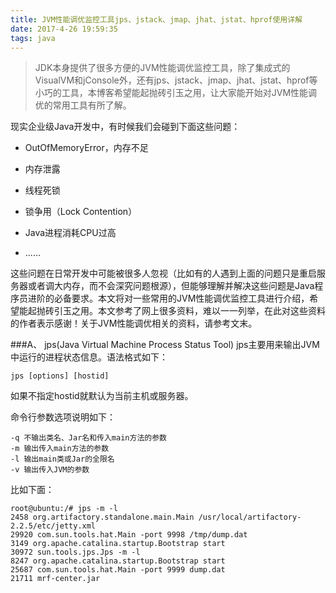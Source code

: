 ```yaml
---
title: JVM性能调优监控工具jps、jstack、jmap、jhat、jstat、hprof使用详解
date: 2017-4-26 19:59:35
tags: java
---
```


>JDK本身提供了很多方便的JVM性能调优监控工具，除了集成式的VisualVM和jConsole外，还有jps、jstack、jmap、jhat、jstat、hprof等小巧的工具，本博客希望能起抛砖引玉之用，让大家能开始对JVM性能调优的常用工具有所了解。  

现实企业级Java开发中，有时候我们会碰到下面这些问题：

* OutOfMemoryError，内存不足

* 内存泄露

* 线程死锁

* 锁争用（Lock Contention）

* Java进程消耗CPU过高

* ......  

这些问题在日常开发中可能被很多人忽视（比如有的人遇到上面的问题只是重启服务器或者调大内存，而不会深究问题根源），但能够理解并解决这些问题是Java程序员进阶的必备要求。本文将对一些常用的JVM性能调优监控工具进行介绍，希望能起抛砖引玉之用。本文参考了网上很多资料，难以一一列举，在此对这些资料的作者表示感谢！关于JVM性能调优相关的资料，请参考文末。

<!--more-->

###A、 jps(Java Virtual Machine Process Status Tool)
  jps主要用来输出JVM中运行的进程状态信息。语法格式如下：

	jps [options] [hostid]   

如果不指定hostid就默认为当前主机或服务器。

命令行参数选项说明如下：

	-q 不输出类名、Jar名和传入main方法的参数
	-m 输出传入main方法的参数
	-l 输出main类或Jar的全限名
	-v 输出传入JVM的参数

比如下面：

	root@ubuntu:/# jps -m -l
	2458 org.artifactory.standalone.main.Main /usr/local/artifactory-2.2.5/etc/jetty.xml
	29920 com.sun.tools.hat.Main -port 9998 /tmp/dump.dat
	3149 org.apache.catalina.startup.Bootstrap start
	30972 sun.tools.jps.Jps -m -l
	8247 org.apache.catalina.startup.Bootstrap start
	25687 com.sun.tools.hat.Main -port 9999 dump.dat
	21711 mrf-center.jar